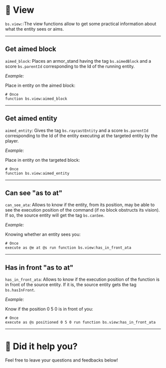 # 👀 View

`bs.view:`:The view functions allow to get some practical information about what the entity sees or aims.

---

## Get aimed block

`aimed_block`: Places an armor_stand having the tag `bs.aimedBlock` and a score `bs.parentId` corresponding to the Id of the running entity.

*Example:*

Place in entity on the aimed block:

```
# Once
function bs.view:aimed_block
```

---

## Get aimed entity

`aimed_entity`: Gives the tag `bs.raycastEntity` and a score `bs.parentId` corresponding to the Id of the entity executing at the targeted entity by the player.

*Example:*

Place in entity on the targeted block:

```
# Once
function bs.view:aimed_entity
```

---

## Can see "as to at"

`can_see_ata`: Allows to know if the entity, from its position, may be able to see the execution position of the command (if no block obstructs its vision). If so, the source entity will get the tag `bs.canSee`.

*Example:*

Knowing whether an entity sees you:

```
# Once
execute as @e at @s run function bs.view:has_in_front_ata
```

---

## Has in front "as to at"

`has_in_front_ata`: Allows to know if the execution position of the function is in front of the source entity. If it is, the source entity gets the tag `bs.hasInFront`.

*Example:*

Know if the position 0 5 0 is in front of you:

```
# Once
execute as @s positioned 0 5 0 run function bs.view:has_in_front_ata
```

---

# 💬 Did it help you?

Feel free to leave your questions and feedbacks below!

<script src="https://giscus.app/client.js"
        data-repo="Gunivers/Glibs"
        data-repo-id="R_kgDOHQjqYg"
        data-category="Documentation"
        data-category-id="DIC_kwDOHQjqYs4CUQpy"
        data-mapping="title"
        data-strict="0"
        data-reactions-enabled="1"
        data-emit-metadata="0"
        data-input-position="bottom"
        data-theme="light"
        data-lang="fr"
        data-loading="lazy"
        crossorigin="anonymous"
        async>
</script>